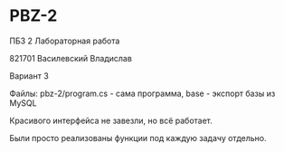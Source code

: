# PBZ-2


ПБЗ 2 Лабораторная работа

821701 Василевский Владислав

Вариант 3

Файлы:
pbz-2/program.cs - сама программа,
base - экспорт базы из MySQL

Красивого интерфейса не завезли, но всё работает. 

Были просто реализованы функции под каждую задачу отдельно. 
